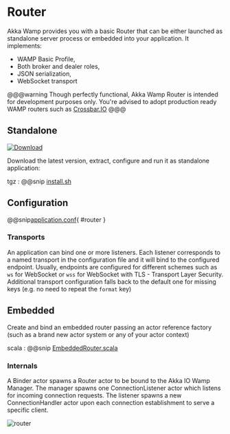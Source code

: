 # Router
Akka Wamp provides you with a basic Router that can be either launched as standalone server process or embedded into your application. It implements:

* WAMP Basic Profile,
* Both broker and dealer roles,
* JSON serialization,
* WebSocket transport

@@@warning
Though perfectly functional, Akka Wamp Router is intended for development purposes only. You're advised to adopt production ready WAMP routers such as [Crossbar.IO](http://crossbar.io/)
@@@

## Standalone
[![Download][download-image]][download-url]

Download the latest version, extract, configure and run it as standalone application:

tgz
:   @@snip [install.sh](./tgz.sh)


## Configuration

@@snip[application.conf](../../../../core/src/main/resources/reference.conf){ #router }

[download-image]: https://api.bintray.com/packages/angiolep/universal/akka-wamp/images/download.svg
[download-url]: https://bintray.com/angiolep/universal/download_file?file_path=akka-wamp-0.15.2.tgz

### Transports
An application can bind one or more listeners. Each listener corresponds to a named transport in the configuration file and it will bind to the configured endpoint. Usually, endpoints are configured for different schemes such as ``ws`` for WebSocket or ``wss`` for WebSocket with TLS - Transport Layer Security. Additional transport configuration falls back to the default one for missing keys (e.g. no need to repeat the ``format`` key) 

## Embedded
Create and bind an embedded router passing an actor reference factory (such as a brand new actor system or any of your actor context)

scala
:    @@snip [EmbeddedRouter.scala](../../../../examples/router/src/main/scala/LocalRouterApp.scala)


### Internals
A Binder actor spawns a Router actor to be bound to the Akka IO Wamp Manager. The manager spawns one ConnectionListener actor which listens for incoming connection requests. The listener spawns a new ConnectionHandler actor upon each connection establishment to serve a specific client. 

![router](router.png)

